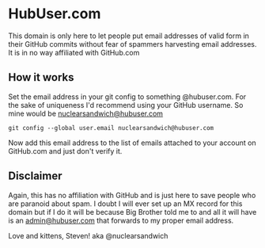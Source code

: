 HubUser.com
===========

This domain is only here to let people put email addresses of valid form in
their GitHub commits without fear of spammers harvesting email addresses. It is
in no way affiliated with GitHub.com

How it works
------------

Set the email address in your git config to something @hubuser.com. For the sake
of uniqueness I'd recommend using your GitHub username. So mine would be
nuclearsandwich@hubuser.com

    git config --global user.email nuclearsandwich@hubuser.com

Now add this email address to the list of emails attached to your account on
GitHub.com and just don't verify it.

Disclaimer
----------

Again, this has no affiliation with GitHub and is just here to save people who
are paranoid about spam. I doubt I will ever set up an MX record for this
domain but if I do it will be because Big Brother told me to and all it will
have is an admin@hubuser.com that forwards to my proper email address.


Love and kittens,
Steven! aka @nuclearsandwich
